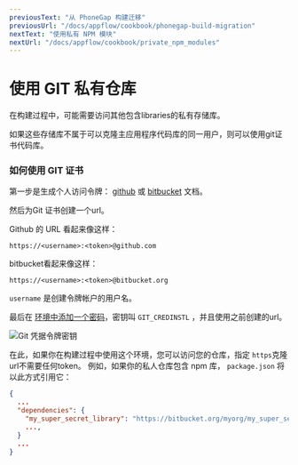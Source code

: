```yaml
---
previousText: "从 PhoneGap 构建迁移"
previousUrl: "/docs/appflow/cookbook/phonegap-build-migration"
nextText: "使用私有 NPM 模块"
nextUrl: "/docs/appflow/cookbook/private_npm_modules"
---
```


# 使用 GIT 私有仓库

在构建过程中，可能需要访问其他包含libraries的私有存储库。

如果这些存储库不属于可以克隆主应用程序代码库的同一用户，则可以使用git证书代码库。

### 如何使用 GIT 证书

第一步是生成个人访问令牌： [github](https://help.github.com/articles/creating-a-personal-access-token-for-the-command-line/) 或 [bitbucket](https://confluence.atlassian.com/bitbucket/app-passwords-828781300.html) 文档。

然后为Git 证书创建一个url。

Github 的 URL 看起来像这样：

    https://<username>:<token>@github.com
    

bitbucket看起来像这样：

    https://<username>:<token>@bitbucket.org
    

`username` 是创建令牌帐户的用户名。

最后在 [环境中添加一个密码](/docs/appflow/environments/#custom-environments)，密钥叫 `GIT_CREDINSTL` ，并且使用之前创建的url。

![Git 凭据令牌密钥](/docs/assets/img/appflow/cookbook/git-credentials-token-secret.png)

在此，如果你在构建过程中使用这个环境，您可以访问您的仓库，指定 `https`克隆url不需要任何token。 例如，如果你的私人仓库包含 npm 库， `package.json` 将以此方式引用它：

```json
{
  ...
  "dependencies": {
    "my_super_secret_library": "https://bitbucket.org/myorg/my_super_secret_library.git",
    ...,
  }
  ...
}
```